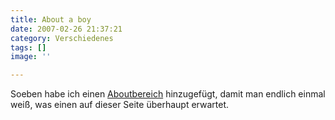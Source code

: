 ```yaml
---
title: About a boy
date: 2007-02-26 21:37:21
category: Verschiedenes
tags: []
image: ''

---
```


Soeben habe ich einen [Aboutbereich](http://www.misantropolis.de/?inc=about) hinzugefügt, damit man endlich einmal weiß, was einen auf dieser Seite überhaupt erwartet.
